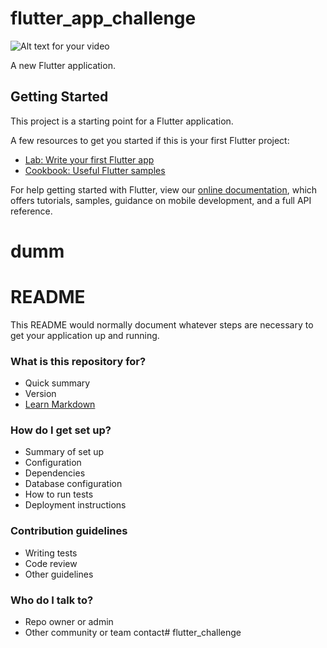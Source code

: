 # flutter_app_challenge
![Alt text for your video](http://3.bp.blogspot.com/-WGYM6SeAs3k/XLCZ2_IRdDI/AAAAAAAAAAQ/z_uFHkICVQclja6cII5qJqKJpFmvsFelACK4BGAYYCw/s1600/Screenshot%2B2019-03-18%2Bat%2B11.49.06%2BAM.png)

A new Flutter application.

## Getting Started

This project is a starting point for a Flutter application.

A few resources to get you started if this is your first Flutter project:

- [Lab: Write your first Flutter app](https://flutter.io/docs/get-started/codelab)
- [Cookbook: Useful Flutter samples](https://flutter.io/docs/cookbook)

For help getting started with Flutter, view our 
[online documentation](https://flutter.io/docs), which offers tutorials, 
samples, guidance on mobile development, and a full API reference.
# dumm

# README #

This README would normally document whatever steps are necessary to get your application up and running.

### What is this repository for? ###

* Quick summary
* Version
* [Learn Markdown](https://bitbucket.org/tutorials/markdowndemo)

### How do I get set up? ###

* Summary of set up
* Configuration
* Dependencies
* Database configuration
* How to run tests
* Deployment instructions

### Contribution guidelines ###

* Writing tests
* Code review
* Other guidelines

### Who do I talk to? ###

* Repo owner or admin
* Other community or team contact# flutter_challenge
